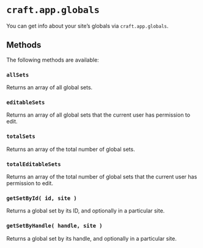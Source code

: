 # `craft.app.globals`

You can get info about your site’s globals via `craft.app.globals`.

## Methods

The following methods are available:

### `allSets`

Returns an array of all global sets.

### `editableSets`

Returns an array of all global sets that the current user has permission to edit.

### `totalSets`

Returns an array of the total number of global sets.

### `totalEditableSets`

Returns an array of the total number of global sets that the current user has permission to edit.

### `getSetById( id, site )`

Returns a global set by its ID, and optionally in a particular site.

### `getSetByHandle( handle, site )`

Returns a global set by its handle, and optionally in a particular site.